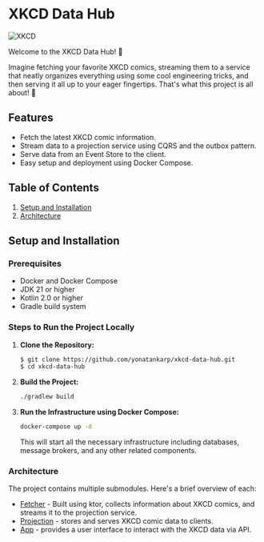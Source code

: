 # XKCD Data Hub

![XKCD](https://imgs.xkcd.com/comics/git_commit.png)

Welcome to the XKCD Data Hub! 👋

Imagine fetching your favorite XKCD comics, streaming them to a service that
neatly organizes everything using some cool engineering tricks, and then serving
it all up to your eager fingertips. That's what this project is all about! 🎉

## Features

- Fetch the latest XKCD comic information.
- Stream data to a projection service using CQRS and the outbox pattern.
- Serve data from an Event Store to the client.
- Easy setup and deployment using Docker Compose.

## Table of Contents

1. [Setup and Installation](#setup-and-installation)
2. [Architecture](#architecture)

## Setup and Installation

### Prerequisites

- Docker and Docker Compose
- JDK 21 or higher
- Kotlin 2.0 or higher
- Gradle build system

### Steps to Run the Project Locally

1. **Clone the Repository:**

   ```sh
   $ git clone https://github.com/yonatankarp/xkcd-data-hub.git
   $ cd xkcd-data-hub
   ```
2. **Build the Project:**

   ```sh
   ./gradlew build
   ```
3. **Run the Infrastructure using Docker Compose:**

   ```sh
   docker-compose up -d
   ```

   This will start all the necessary infrastructure including databases,
   message brokers, and any other related components.

### Architecture

The project contains multiple submodules. Here's a brief overview of each:
* [Fetcher](./fetcher/README) - Built using ktor, collects information about
XKCD comics, and streams it to the projection service.
* [Projection](./projection/README) - stores and serves XKCD comic data to
clients.
* [App](./app/README) - provides a user interface to interact with the XKCD
data via API.
